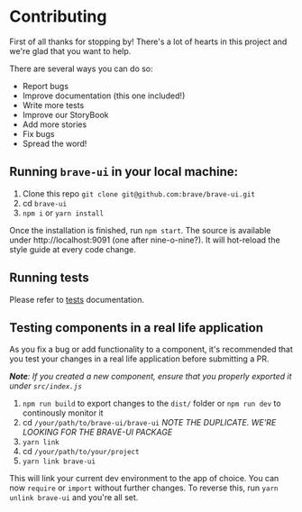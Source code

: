 # Contributing

First of all thanks for stopping by! There's a lot of hearts in this project and we're glad that you want to help.

There are several ways you can do so:

* Report bugs
* Improve documentation (this one included!)
* Write more tests
* Improve our StoryBook
* Add more stories
* Fix bugs
* Spread the word!

## Running `brave-ui` in your local machine:

1. Clone this repo `git clone git@github.com:brave/brave-ui.git`
2. cd `brave-ui`
3. `npm i` or `yarn install`

Once the installation is finished, run `npm start`. The source is available under http://localhost:9091 (one after nine-o-nine?). It will hot-reload the style guide at every code change.

## Running tests

Please refer to [tests](docs/tests.md) documentation.

## Testing components in a real life application

As you fix a bug or add functionality to a component, it's recommended that you test your changes in a real life application before
submitting a PR.

_**Note**: If you created a new component, ensure that you properly exported it under `src/index.js`_


1. `npm run build` to export changes to the `dist/` folder or `npm run dev` to continously monitor it
2. cd `/your/path/to/brave-ui/brave-ui` _NOTE THE DUPLICATE. WE'RE LOOKING FOR THE BRAVE-UI PACKAGE_
3. `yarn link`
4. cd `/your/path/to/your/project`
5. `yarn link brave-ui`

This will link your current dev environment to the app of choice. You can now `require` or `import` without further changes.
To reverse this, run `yarn unlink brave-ui` and you're all set.
